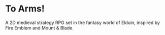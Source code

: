 # To Arms!
A 2D medieval strategy RPG set in the fantasy world of Elduin, inspired by Fire Emblem and Mount & Blade.
